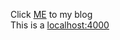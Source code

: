 Click [ME](https://aexiaoliou.github.io) to my blog  
This is a [localhost:4000](https://localhost:4000)  